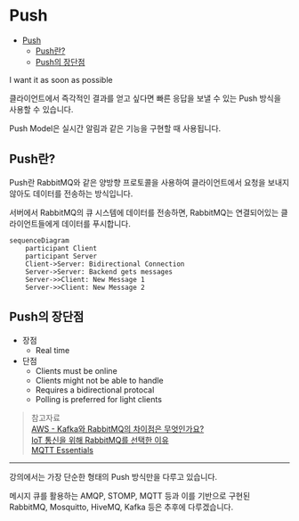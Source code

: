 # Push

- [Push](#push)
  - [Push란?](#push란)
  - [Push의 장단점](#push의-장단점)

I want it as soon as possible

클라이언트에서 즉각적인 결과를 얻고 싶다면 빠른 응답을 보낼 수 있는 Push 방식을 사용할 수 있습니다.

Push Model은 실시간 알림과 같은 기능을 구현할 때 사용됩니다.

## Push란?

Push란 RabbitMQ와 같은 양방향 프로토콜을 사용하여 클라이언트에서 요청을 보내지 않아도 데이터를 전송하는 방식입니다.

서버에서 RabbitMQ의 큐 시스템에 데이터를 전송하면, RabbitMQ는 연결되어있는 클라이언트들에게 데이터를 푸시합니다.

```mermaid
sequenceDiagram
    participant Client
    participant Server
    Client->Server: Bidirectional Connection
    Server->Server: Backend gets messages
    Server->>Client: New Message 1
    Server->>Client: New Message 2
```

## Push의 장단점

* 장점
  * Real time
* 단점
  * Clients must be online
  * Clients might not be able to handle
  * Requires a bidirectional protocal
  * Polling is preferred for light clients

> 참고자료  
> [AWS - Kafka와 RabbitMQ의 차이점은 무엇인가요?](https://aws.amazon.com/ko/compare/the-difference-between-rabbitmq-and-kafka/)  
> [IoT 통신을 위해 RabbitMQ를 선택한 이유](https://mahns.oopy.io/dev/1)  
> [MQTT Essentials](https://www.youtube.com/playlist?list=PLRkdoPznE1EMXLW6XoYLGd4uUaB6wB0wd)

<hr>

강의에서는 가장 단순한 형태의 Push 방식만을 다루고 있습니다.

메시지 큐를 활용하는 AMQP, STOMP, MQTT 등과 이를 기반으로 구현된 RabbitMQ, Mosquitto, HiveMQ, Kafka 등은 추후에 다루겠습니다.